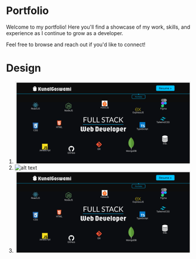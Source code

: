 # Portfolio

Welcome to my portfolio! Here you'll find a showcase of my work, skills, and experience as I continue to grow as a developer.

Feel free to browse and reach out if you'd like to connect!

# Design 

1) ![alt text](/public/design/image.png)
2) ![alt text](/pulic/design/image.png)
3) ![alt text](/public/design/image.png)
